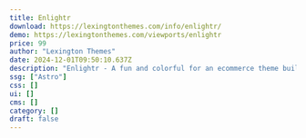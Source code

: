 ```yaml
---
title: Enlightr
download: https://lexingtonthemes.com/info/enlightr/
demo: https://lexingtonthemes.com/viewports/enlightr
price: 99
author: "Lexington Themes"
date: 2024-12-01T09:50:10.637Z
description: "Enlightr - A fun and colorful for an ecommerce theme built with Astrojs and Talwind CSS for your next e-learning project"
ssg: ["Astro"]
css: []
ui: []
cms: []
category: []
draft: false
---
```


